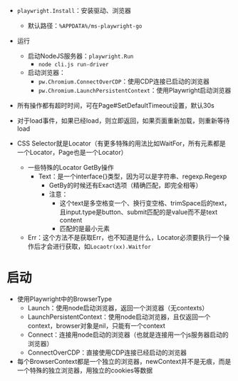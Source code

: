 - `playwright.Install`：安装驱动、浏览器
	- 默认路径：`%APPDATA%/ms-playwright-go`
- 运行
	- 启动NodeJS服务器：`playwright.Run`
		- `node cli.js run-driver`
	- 启动浏览器：
		- `pw.Chromium.ConnectOverCDP`：使用CDP连接已启动的浏览器
		- `pw.Chromium.LaunchPersistentContext`：使用Playwright启动浏览器


- 所有操作都有超时时间，可在Page#SetDefaultTimeout设置，默认30s
- 对于load事件，如果已经load，则立即返回，如果页面重新加载，则重新等待load

- CSS Selector就是Locator（有更多特殊的用法比如WaitFor，所有元素都是一个Locator，Page也是一个Locator）
	- 一些特殊的Locator GetBy操作
		- Text：是一个interface{}类型，因为可以是字符串、regexp.Regexp
			- GetBy的时候还有Exact选项（精确匹配，即完全相等）
			- 注意：
				- 这个text是多空格变一个、换行变空格、trimSpace后的text，且input.type是button、submit匹配的是value而不是text content
				- 匹配的是最小元素
	- Err：这个方法不是获取Err，也不知道是什么，Locator必须要执行一个操作后才会进行获取，如`Locaotr(xx).Waitfor`

# 启动
- 使用Playwright中的BrowserType
	- Launch：使用node启动浏览器，返回一个浏览器（无contexts）
	- LaunchPersistentContext：使用node启动浏览器，且仅返回一个context，browser对象是nil，只能有一个context
	- Connect：连接用node启动的浏览器（也就是连接用一个js服务器启动的浏览器）
	- ConnectOverCDP：直接使用CDP连接已经启动的浏览器
- 每个BrowserContext都是一个独立的浏览器，newContext并不是无痕，而是一个特殊的独立浏览器，用独立的cookies等数据

